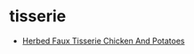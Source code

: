 # tisserie

 * [Herbed Faux Tisserie Chicken And Potatoes](index/h/herbed-faux-tisserie-chicken-and-potatoes-51224020.json)
